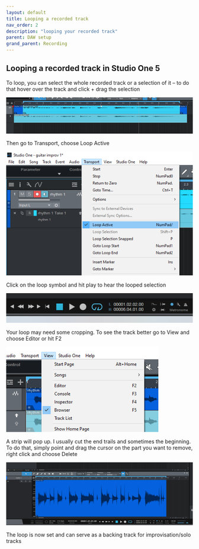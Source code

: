 ```yaml
---
layout: default
title: Looping a recorded track
nav_order: 2
description: "looping your recorded track"
parent: DAW setup
grand_parent: Recording
---
```


## **Looping a recorded track in Studio One 5**

To loop, you can select the whole recorded track or a selection of it – to do that hover over the track and click + drag the selection

 [![Studio One 5 - select section](../../../assets/images/so5_15_loopselect.png)](../../../assets/images/so5_15_loopselect.jpg)

Then go to Transport, choose Loop Active

 [![Studio One 5 - activate loop](../../../assets/images/so5_16_loopact.png)](../../../assets/images/so5_16_loopact.jpg)

Click on the loop symbol and hit play to hear the looped selection

 [![Studio One 5 - loop playback](../../../assets/images/so5_17_playloop.png)](../../../assets/images/so5_17_playloop.jpg)

Your loop may need some cropping. To see the track better go to View and choose Editor or hit F2

 [![Studio One 5 - crop loop](../../../assets/images/so5_18_croploop.png)](../../../assets/images/so5_18_croploop.jpg)

A strip will pop up. I usually cut the end trails and sometimes the beginning. To do that, simply point and drag the cursor on the part you want to remove, right click and choose Delete

  [![Studio One 5 - loop ready](../../../assets/images/so5_19_zoomed.png)](../../../assets/images/so5_19_zoomed.jpg)

The loop is now set and can serve as a backing track for improvisation/solo tracks






